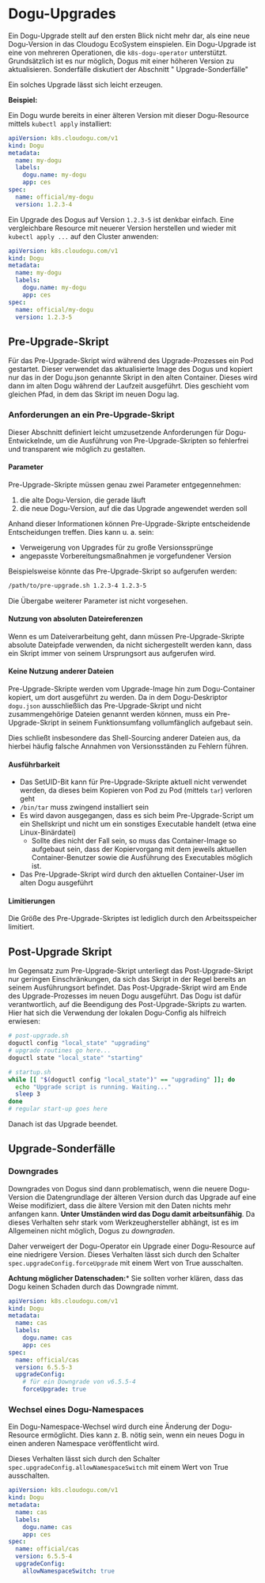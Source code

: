 # Dogu-Upgrades

Ein Dogu-Upgrade stellt auf den ersten Blick nicht mehr dar, als eine neue Dogu-Version in das Cloudogu EcoSystem
einspielen. Ein Dogu-Upgrade ist eine von mehreren Operationen, die `k8s-dogu-operator` unterstützt. Grundsätzlich ist
es nur möglich, Dogus mit einer höheren Version zu aktualisieren. Sonderfälle diskutiert der Abschnitt "
Upgrade-Sonderfälle"

Ein solches Upgrade lässt sich leicht erzeugen.

**Beispiel:**

Ein Dogu wurde bereits in einer älteren Version mit dieser Dogu-Resource mittels `kubectl apply` installiert:

```yaml
apiVersion: k8s.cloudogu.com/v1
kind: Dogu
metadata:
  name: my-dogu
  labels:
    dogu.name: my-dogu
    app: ces
spec:
  name: official/my-dogu
  version: 1.2.3-4
```

Ein Upgrade des Dogus auf Version `1.2.3-5` ist denkbar einfach. Eine vergleichbare Resource mit neuerer Version
herstellen und wieder mit `kubectl apply ...` auf den Cluster anwenden:

```yaml
apiVersion: k8s.cloudogu.com/v1
kind: Dogu
metadata:
  name: my-dogu
  labels:
    dogu.name: my-dogu
    app: ces
spec:
  name: official/my-dogu
  version: 1.2.3-5
```

## Pre-Upgrade-Skript

Für das Pre-Upgrade-Skript wird während des Upgrade-Prozesses ein Pod gestartet.
Dieser verwendet das aktualisierte Image des Dogus und kopiert nur das in der Dogu.json genannte Skript in den alten
Container. Dieses wird dann im alten Dogu während der Laufzeit ausgeführt. Dies geschieht vom gleichen Pfad, in dem das Skript im neuen Dogu lag.

### Anforderungen an ein Pre-Upgrade-Skript

Dieser Abschnitt definiert leicht umzusetzende Anforderungen für Dogu-Entwickelnde, um die Ausführung von
Pre-Upgrade-Skripten so fehlerfrei und transparent wie möglich zu gestalten.

#### Parameter

Pre-Upgrade-Skripte müssen genau zwei Parameter entgegennehmen:

1. die alte Dogu-Version, die gerade läuft
2. die neue Dogu-Version, auf die das Upgrade angewendet werden soll

Anhand dieser Informationen können Pre-Upgrade-Skripte entscheidende Entscheidungen treffen. Dies kann u. a. sein:
- Verweigerung von Upgrades für zu große Versionssprünge
- angepasste Vorbereitungsmaßnahmen je vorgefundener Version

Beispielsweise könnte das Pre-Upgrade-Skript so aufgerufen werden:

```bash
/path/to/pre-upgrade.sh 1.2.3-4 1.2.3-5
```

Die Übergabe weiterer Parameter ist nicht vorgesehen.

#### Nutzung von absoluten Dateireferenzen

Wenn es um Dateiverarbeitung geht, dann müssen Pre-Upgrade-Skripte absolute Dateipfade verwenden,
da nicht sichergestellt werden kann, dass ein Skript immer von seinem Ursprungsort aus aufgerufen wird.

#### Keine Nutzung anderer Dateien

Pre-Upgrade-Skripte werden vom Upgrade-Image hin zum Dogu-Container kopiert, um dort ausgeführt zu werden.
Da in dem Dogu-Deskriptor `dogu.json` ausschließlich das Pre-Upgrade-Skript und nicht zusammengehörige Dateien genannt werden können,
muss ein Pre-Upgrade-Skript in seinem Funktionsumfang vollumfänglich aufgebaut sein.

Dies schließt insbesondere das Shell-Sourcing anderer Dateien aus, da hierbei häufig falsche Annahmen von Versionsständen zu Fehlern führen.

#### Ausführbarkeit

- Das SetUID-Bit kann für Pre-Upgrade-Skripte aktuell nicht verwendet werden, da dieses beim Kopieren von Pod zu Pod (mittels `tar`) verloren geht
- `/bin/tar` muss zwingend installiert sein
- Es wird davon ausgegangen, dass es sich beim Pre-Upgrade-Script um ein Shellskript und nicht um ein sonstiges
  Executable handelt (etwa eine Linux-Binärdatei)
   - Sollte dies nicht der Fall sein, so muss das Container-Image so aufgebaut sein, dass der Kopiervorgang mit dem
     jeweils aktuellen Container-Benutzer sowie die Ausführung des Executables möglich ist.
- Das Pre-Upgrade-Skript wird durch den aktuellen Container-User im alten Dogu ausgeführt

#### Limitierungen

Die Größe des Pre-Upgrade-Skriptes ist lediglich durch den Arbeitsspeicher limitiert.

## Post-Upgrade Skript

Im Gegensatz zum Pre-Upgrade-Skript unterliegt das Post-Upgrade-Skript nur geringen Einschränkungen, da sich das Skript in der Regel bereits an seinem Ausführungsort befindet.
Das Post-Upgrade-Skript wird am Ende des Upgrade-Prozesses im neuen Dogu ausgeführt.
Das Dogu ist dafür verantwortlich, auf die Beendigung des Post-Upgrade-Skripts zu warten.
Hier hat sich die Verwendung der lokalen Dogu-Config als hilfreich erwiesen:

```bash
# post-upgrade.sh
doguctl config "local_state" "upgrading"
# upgrade routines go here...
doguctl state "local_state" "starting"
```

```bash
# startup.sh
while [[ "$(doguctl config "local_state")" == "upgrading" ]]; do
  echo "Upgrade script is running. Waiting..."
  sleep 3
done
# regular start-up goes here
```

Danach ist das Upgrade beendet.

## Upgrade-Sonderfälle

### Downgrades

Downgrades von Dogus sind dann problematisch, wenn die neuere Dogu-Version die Datengrundlage der älteren Version durch
das Upgrade auf eine Weise modifiziert, dass die ältere Version mit den Daten nichts mehr anfangen kann. **Unter
Umständen wird das Dogu damit arbeitsunfähig**. Da dieses Verhalten sehr stark vom Werkzeughersteller abhängt, ist es im
Allgemeinen nicht möglich, Dogus zu _downgraden_.

Daher verweigert der Dogu-Operator ein Upgrade einer Dogu-Resource auf eine niedrigere Version. Dieses Verhalten lässt
sich durch den Schalter `spec.upgradeConfig.forceUpgrade` mit einem Wert von True ausschalten.

**Achtung möglicher Datenschaden:***
Sie sollten vorher klären, dass das Dogu keinen Schaden durch das Downgrade nimmt.

```yaml
apiVersion: k8s.cloudogu.com/v1
kind: Dogu
metadata:
  name: cas
  labels:
    dogu.name: cas
    app: ces
spec:
  name: official/cas
  version: 6.5.5-3
  upgradeConfig:
    # für ein Downgrade von v6.5.5-4
    forceUpgrade: true
```

### Wechsel eines Dogu-Namespaces

Ein Dogu-Namespace-Wechsel wird durch eine Änderung der Dogu-Resource ermöglicht. Dies kann z. B. nötig sein, wenn ein
neues Dogu in einen anderen Namespace veröffentlicht wird.

Dieses Verhalten lässt sich durch den Schalter `spec.upgradeConfig.allowNamespaceSwitch` mit einem Wert von True
ausschalten.

```yaml
apiVersion: k8s.cloudogu.com/v1
kind: Dogu
metadata:
  name: cas
  labels:
    dogu.name: cas
    app: ces
spec:
  name: official/cas
  version: 6.5.5-4
  upgradeConfig:
    allowNamespaceSwitch: true
```
